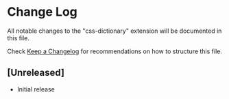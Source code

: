 # Change Log

All notable changes to the "css-dictionary" extension will be documented in this file.

Check [Keep a Changelog](http://keepachangelog.com/) for recommendations on how to structure this file.

## [Unreleased]

- Initial release